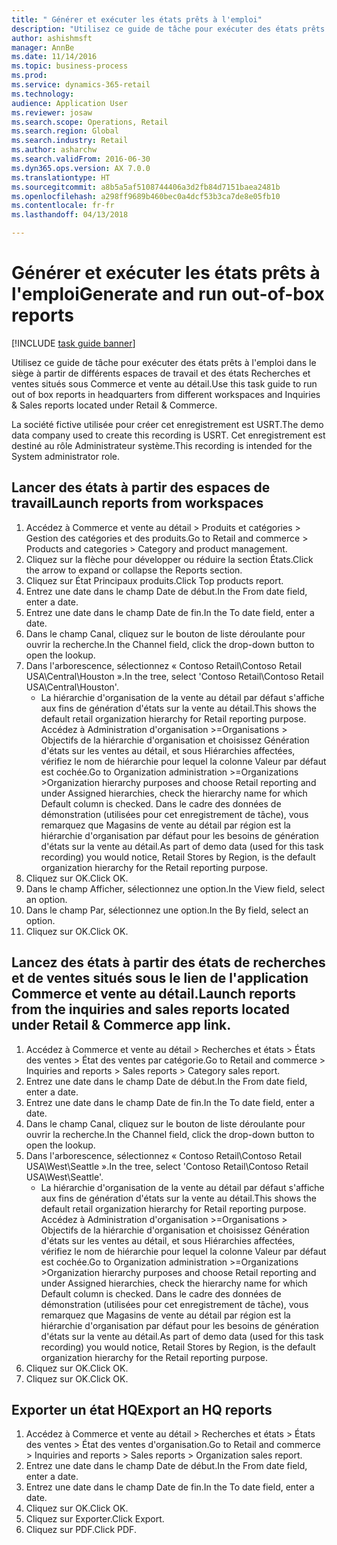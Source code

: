 ```yaml
--- 
title: " Générer et exécuter les états prêts à l'emploi"
description: "Utilisez ce guide de tâche pour exécuter des états prêts à l'emploi dans le siège à partir de différents espaces de travail et des états Recherches et ventes situés sous Commerce et vente au détail."
author: ashishmsft
manager: AnnBe
ms.date: 11/14/2016
ms.topic: business-process
ms.prod: 
ms.service: dynamics-365-retail
ms.technology: 
audience: Application User
ms.reviewer: josaw
ms.search.scope: Operations, Retail
ms.search.region: Global
ms.search.industry: Retail
ms.author: asharchw
ms.search.validFrom: 2016-06-30
ms.dyn365.ops.version: AX 7.0.0
ms.translationtype: HT
ms.sourcegitcommit: a8b5a5af5108744406a3d2fb84d7151baea2481b
ms.openlocfilehash: a298ff9689b460bec0a4dcf53b3ca7de8e05fb10
ms.contentlocale: fr-fr
ms.lasthandoff: 04/13/2018

---
```

# <a name="generate-and-run-out-of-box-reports"></a><span data-ttu-id="f4205-103"> Générer et exécuter les états prêts à l'emploi</span><span class="sxs-lookup"><span data-stu-id="f4205-103">Generate and run out-of-box reports</span></span>

[!INCLUDE [task guide banner](../includes/task-guide-banner.md)]

<span data-ttu-id="f4205-104">Utilisez ce guide de tâche pour exécuter des états prêts à l'emploi dans le siège à partir de différents espaces de travail et des états Recherches et ventes situés sous Commerce et vente au détail.</span><span class="sxs-lookup"><span data-stu-id="f4205-104">Use this task guide to run out of box reports in headquarters from different workspaces and Inquiries & Sales reports located under Retail & Commerce.</span></span>



<span data-ttu-id="f4205-105">La société fictive utilisée pour créer cet enregistrement est USRT.</span><span class="sxs-lookup"><span data-stu-id="f4205-105">The demo data company used to create this recording is USRT.</span></span> <span data-ttu-id="f4205-106">Cet enregistrement est destiné au rôle Administrateur système.</span><span class="sxs-lookup"><span data-stu-id="f4205-106">This recording is intended for the System administrator role.</span></span>


## <a name="launch-reports-from-workspaces"></a><span data-ttu-id="f4205-107">Lancer des états à partir des espaces de travail</span><span class="sxs-lookup"><span data-stu-id="f4205-107">Launch reports from workspaces</span></span>
1. <span data-ttu-id="f4205-108">Accédez à Commerce et vente au détail > Produits et catégories > Gestion des catégories et des produits.</span><span class="sxs-lookup"><span data-stu-id="f4205-108">Go to Retail and commerce > Products and categories > Category and product management.</span></span>
2. <span data-ttu-id="f4205-109">Cliquez sur la flèche pour développer ou réduire la section États.</span><span class="sxs-lookup"><span data-stu-id="f4205-109">Click the arrow to expand or collapse the Reports section.</span></span>
3. <span data-ttu-id="f4205-110">Cliquez sur État Principaux produits.</span><span class="sxs-lookup"><span data-stu-id="f4205-110">Click Top products report.</span></span>
4. <span data-ttu-id="f4205-111">Entrez une date dans le champ Date de début.</span><span class="sxs-lookup"><span data-stu-id="f4205-111">In the From date field, enter a date.</span></span>
5. <span data-ttu-id="f4205-112">Entrez une date dans le champ Date de fin.</span><span class="sxs-lookup"><span data-stu-id="f4205-112">In the To date field, enter a date.</span></span>
6. <span data-ttu-id="f4205-113">Dans le champ Canal, cliquez sur le bouton de liste déroulante pour ouvrir la recherche.</span><span class="sxs-lookup"><span data-stu-id="f4205-113">In the Channel field, click the drop-down button to open the lookup.</span></span>
7. <span data-ttu-id="f4205-114">Dans l'arborescence, sélectionnez « Contoso Retail\Contoso Retail USA\Central\Houston ».</span><span class="sxs-lookup"><span data-stu-id="f4205-114">In the tree, select 'Contoso Retail\Contoso Retail USA\Central\Houston'.</span></span>
    * <span data-ttu-id="f4205-115">La hiérarchie d'organisation de la vente au détail par défaut s'affiche aux fins de génération d'états sur la vente au détail.</span><span class="sxs-lookup"><span data-stu-id="f4205-115">This shows the default retail organization hierarchy for Retail reporting purpose.</span></span>   <span data-ttu-id="f4205-116">Accédez à Administration d'organisation >Organisations > Objectifs de la hiérarchie d'organisation et choisissez Génération d'états sur les ventes au détail, et sous Hiérarchies affectées, vérifiez le nom de hiérarchie pour lequel la colonne Valeur par défaut est cochée.</span><span class="sxs-lookup"><span data-stu-id="f4205-116">Go to Organization administration >Organizations >Organization hierarchy purposes and choose Retail reporting and under Assigned hierarchies, check the hierarchy name for which Default column is checked.</span></span>      <span data-ttu-id="f4205-117">Dans le cadre des données de démonstration (utilisées pour cet enregistrement de tâche), vous remarquez que Magasins de vente au détail par région est la hiérarchie d'organisation par défaut pour les besoins de génération d'états sur la vente au détail.</span><span class="sxs-lookup"><span data-stu-id="f4205-117">As part of demo data (used for this task recording) you would notice, Retail Stores by Region, is the default organization hierarchy for the Retail reporting purpose.</span></span>     
8. <span data-ttu-id="f4205-118">Cliquez sur OK.</span><span class="sxs-lookup"><span data-stu-id="f4205-118">Click OK.</span></span>
9. <span data-ttu-id="f4205-119">Dans le champ Afficher, sélectionnez une option.</span><span class="sxs-lookup"><span data-stu-id="f4205-119">In the View field, select an option.</span></span>
10. <span data-ttu-id="f4205-120">Dans le champ Par, sélectionnez une option.</span><span class="sxs-lookup"><span data-stu-id="f4205-120">In the By field, select an option.</span></span>
11. <span data-ttu-id="f4205-121">Cliquez sur OK.</span><span class="sxs-lookup"><span data-stu-id="f4205-121">Click OK.</span></span>

## <a name="launch-reports-from-the-inquiries-and-sales-reports-located-under-retail--commerce-app-link"></a><span data-ttu-id="f4205-122">Lancez des états à partir des états de recherches et de ventes situés sous le lien de l'application Commerce et vente au détail.</span><span class="sxs-lookup"><span data-stu-id="f4205-122">Launch reports from the inquiries and sales reports located under Retail & Commerce app link.</span></span>
1. <span data-ttu-id="f4205-123">Accédez à Commerce et vente au détail > Recherches et états > États des ventes > État des ventes par catégorie.</span><span class="sxs-lookup"><span data-stu-id="f4205-123">Go to Retail and commerce > Inquiries and reports > Sales reports > Category sales report.</span></span>
2. <span data-ttu-id="f4205-124">Entrez une date dans le champ Date de début.</span><span class="sxs-lookup"><span data-stu-id="f4205-124">In the From date field, enter a date.</span></span>
3. <span data-ttu-id="f4205-125">Entrez une date dans le champ Date de fin.</span><span class="sxs-lookup"><span data-stu-id="f4205-125">In the To date field, enter a date.</span></span>
4. <span data-ttu-id="f4205-126">Dans le champ Canal, cliquez sur le bouton de liste déroulante pour ouvrir la recherche.</span><span class="sxs-lookup"><span data-stu-id="f4205-126">In the Channel field, click the drop-down button to open the lookup.</span></span>
5. <span data-ttu-id="f4205-127">Dans l'arborescence, sélectionnez « Contoso Retail\Contoso Retail USA\West\Seattle ».</span><span class="sxs-lookup"><span data-stu-id="f4205-127">In the tree, select 'Contoso Retail\Contoso Retail USA\West\Seattle'.</span></span>
    * <span data-ttu-id="f4205-128">La hiérarchie d'organisation de la vente au détail par défaut s'affiche aux fins de génération d'états sur la vente au détail.</span><span class="sxs-lookup"><span data-stu-id="f4205-128">This shows the default retail organization hierarchy for Retail reporting purpose.</span></span>   <span data-ttu-id="f4205-129">Accédez à Administration d'organisation >Organisations > Objectifs de la hiérarchie d'organisation et choisissez Génération d'états sur les ventes au détail, et sous Hiérarchies affectées, vérifiez le nom de hiérarchie pour lequel la colonne Valeur par défaut est cochée.</span><span class="sxs-lookup"><span data-stu-id="f4205-129">Go to Organization administration >Organizations >Organization hierarchy purposes and choose Retail reporting and under Assigned hierarchies, check the hierarchy name for which Default column is checked.</span></span>      <span data-ttu-id="f4205-130">Dans le cadre des données de démonstration (utilisées pour cet enregistrement de tâche), vous remarquez que Magasins de vente au détail par région est la hiérarchie d'organisation par défaut pour les besoins de génération d'états sur la vente au détail.</span><span class="sxs-lookup"><span data-stu-id="f4205-130">As part of demo data (used for this task recording) you would notice, Retail Stores by Region, is the default organization hierarchy for the Retail reporting purpose.</span></span>     
6. <span data-ttu-id="f4205-131">Cliquez sur OK.</span><span class="sxs-lookup"><span data-stu-id="f4205-131">Click OK.</span></span>
7. <span data-ttu-id="f4205-132">Cliquez sur OK.</span><span class="sxs-lookup"><span data-stu-id="f4205-132">Click OK.</span></span>

## <a name="export-an-hq-reports"></a><span data-ttu-id="f4205-133">Exporter un état HQ</span><span class="sxs-lookup"><span data-stu-id="f4205-133">Export an HQ reports</span></span>
1. <span data-ttu-id="f4205-134">Accédez à Commerce et vente au détail > Recherches et états > États des ventes > État des ventes d'organisation.</span><span class="sxs-lookup"><span data-stu-id="f4205-134">Go to Retail and commerce > Inquiries and reports > Sales reports > Organization sales report.</span></span>
2. <span data-ttu-id="f4205-135">Entrez une date dans le champ Date de début.</span><span class="sxs-lookup"><span data-stu-id="f4205-135">In the From date field, enter a date.</span></span>
3. <span data-ttu-id="f4205-136">Entrez une date dans le champ Date de fin.</span><span class="sxs-lookup"><span data-stu-id="f4205-136">In the To date field, enter a date.</span></span>
4. <span data-ttu-id="f4205-137">Cliquez sur OK.</span><span class="sxs-lookup"><span data-stu-id="f4205-137">Click OK.</span></span>
5. <span data-ttu-id="f4205-138">Cliquez sur Exporter.</span><span class="sxs-lookup"><span data-stu-id="f4205-138">Click Export.</span></span>
6. <span data-ttu-id="f4205-139">Cliquez sur PDF.</span><span class="sxs-lookup"><span data-stu-id="f4205-139">Click PDF.</span></span>


